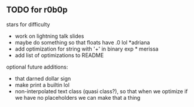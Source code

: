 ## TODO for r0b0p

stars for difficulty

- work on lightning talk slides
- maybe do something so that floats have .0 lol \*adriana
- add optimization for string with '+' in binary exp \* merissa
- add list of optimizations to README

optional future additions:

- that darned dollar sign
- make print a builtin lol
- non-interpolated text class (quasi class?), so that when we optimize if we have no placeholders we can make that a thing
